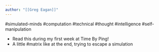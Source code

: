 ```yaml
---
author: "[[Greg Eagan]]"
---
```


#simulated-minds #computation #technical #thought #intelligence #self-manipulation 

- Read this during my first week at Time By Ping! 
- A little #matrix  like at the end, trying to escape a simulation
